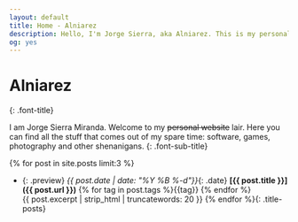 ```yaml
---
layout: default
title: Home - Alniarez
description: Hello, I'm Jorge Sierra, aka Alniarez. This is my personal website showcasing my games, software projects and other random shenanigans.
og: yes
---
```

# Alniarez
{: .font-title}

I am Jorge Sierra Miranda. Welcome to my ~~personal website~~ lair. Here you can find all the stuff that comes out of my spare time: software, games, photography and other shenanigans.
{: .font-sub-title}

{% for post in site.posts limit:3 %}
* {: .preview} *{{ post.date  | date: "%Y %B %-d"}}*{: .date} **[{{ post.title }}]({{ post.url }})** 
  {% for tag in post.tags %}<span class='tag {{tag}}'>{{tag}}</span> {% endfor %}  
  {{ post.excerpt | strip_html | truncatewords: 20 }}
{% endfor %}{: .title-posts}

<script defer>
document.body.onmousemove = e => {
  for(const preview of document.getElementsByClassName('preview')) {
    const rect = preview.getBoundingClientRect(),
          x = e.clientX - rect.left,
          y = e.clientY - rect.top

    preview.style.setProperty('--mouse-x', `${x}px`)
    preview.style.setProperty('--mouse-y', `${y}px`)
  }
}
</script>